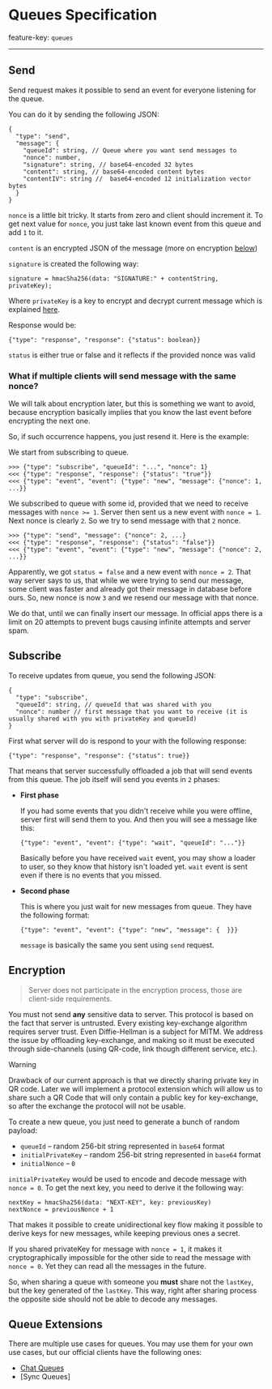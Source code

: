 # Queues Specification

feature-key: `queues`

---

## Send

Send request makes it possible to send an event for everyone listening for the
queue. 

You can do it by sending the following JSON:

```
{
  "type": "send",
  "message": {
    "queueId": string, // Queue where you want send messages to
    "nonce": number,
    "signature": string, // base64-encoded 32 bytes 
    "content": string, // base64-encoded content bytes
    "contentIV": string //  base64-encoded 12 initialization vector bytes
  }
}
```

`nonce` is a little bit tricky. It starts from zero and client should increment it.
To get next value for `nonce`, you just take last known event from this queue
and add `1` to it.

`content` is an encrypted JSON of the message (more on encryption [below](#encryption))

`signature` is created the following way:

```
signature = hmacSha256(data: "SIGNATURE:" + contentString, privateKey);
```

Where `privateKey` is a key to encrypt and decrypt current message which is explained [here](#encryption).

Response would be:

```
{"type": "response", "response": {"status": boolean}}
```

`status` is either true or false and it reflects if the provided nonce was valid

### What if multiple clients will send message with the same nonce?

We will talk about encryption later, but this is something we want to
avoid, because encryption basically implies that you know the last 
event before encrypting the next one.

So, if such occurrence happens, you just resend it. Here is the example:

We start from subscribing to queue.

```
>>> {"type": "subscribe", "queueId": "...", "nonce": 1}
<<< {"type": "response", "response": {"status": "true"}} 
<<< {"type": "event", "event": {"type": "new", "message": {"nonce": 1, ...}}
```

We subscribed to queue with some id, provided that we need to receive messages with `nonce >= 1`.
Server then sent us a new event with `nonce = 1`. Next nonce is clearly `2`. So we try to send message with
that `2` nonce.

```
>>> {"type": "send", "message": {"nonce": 2, ...}
<<< {"type": "response", "response": {"status": "false"}} 
<<< {"type": "event", "event": {"type": "new", "message": {"nonce": 2, ...}}
```

Apparently, we got `status = false` and a new event with `nonce = 2`. That way server says to us,
that while we were trying to send our message, some client was faster and already got their message
in database before ours. So, new nonce is now `3` and we resend our message with that nonce.

We do that, until we can finally insert our message. In official apps there is a limit on 20 attempts
to prevent bugs causing infinite attempts and server spam.

## Subscribe

To receive updates from queue, you send the following JSON:

```
{
  "type": "subscribe", 
  "queueId": string, // queueId that was shared with you
  "nonce": number // first message that you want to receive (it is usually shared with you with privateKey and queueId)
}
```

First what server will do is respond to your with the following response:

```
{"type": "response", "response": {"status": true}}
```

That means that server successfully offloaded a job that will send events from this queue.
The job itself will send you events in `2` phases:

- **First phase**
  
  If you had some events that you didn't receive while you were offline, server first will
  send them to you. And then you will see a message like this:
  ```
  {"type": "event", "event": {"type": "wait", "queueId": "..."}}
  ```
  Basically before you have received `wait` event, you may show a loader to user, so
  they know that history isn't loaded yet. `wait` event is sent even if there is no events that
  you missed.

- **Second phase**

  This is where you just wait for new messages from queue. They have the following format:
  ```
  {"type": "event", "event": {"type": "new", "message": {  }}}
  ```
  `message` is basically the same you sent using `send` request.

## Encryption

> Server does not participate in the encryption process, those are client-side requirements.

You must not send **any** sensitive data to server. This protocol is based on
the fact that server is untrusted. Every existing key-exchange algorithm 
requires server trust. Even Diffie-Hellman is a subject for MITM. 
We address the issue by offloading key-exchange, and making so it must be executed 
through side-channels (using QR-code, link though different service, etc.).

> [!WARNING]
> Drawback of our current approach is that we directly sharing private key in QR 
> code. Later we will implement a protocol extension which will allow us to 
> share such a QR Code that will only contain a public key for key-exchange, so
> after the exchange the protocol will not be usable.

To create a new queue, you just need to generate a bunch of random payload:

- `queueId` – random 256-bit string represented in `base64` format
- `initialPrivateKey` – random 256-bit string represented in `base64` format
- `initialNonce` – `0`

`initialPrivateKey` would be used to encode and decode message with `nonce = 0`.
To get the next key, you need to derive it the following way:

```
nextKey = hmacSha256(data: "NEXT-KEY", key: previousKey)
nextNonce = previousNonce + 1
```

That makes it possible to create unidirectional key flow making it possible to
derive keys for new messages, while keeping previous ones a secret.

If you shared privateKey for message with `nonce = 1`, it makes it cryptographically 
impossible for the other side to read the message with `nonce = 0`. Yet they can
read all the messages in the future.

So, when sharing a queue with someone you **must** share not the `lastKey`, but
the key generated of the `lastKey`. This way, right after sharing process the opposite
side should not be able to decode any messages.

## Queue Extensions

There are multiple use cases for queues. You may use them for your own use cases,
but our official clients have the following ones:

- [Chat Queues](chat/README.md)
- [Sync Queues]
